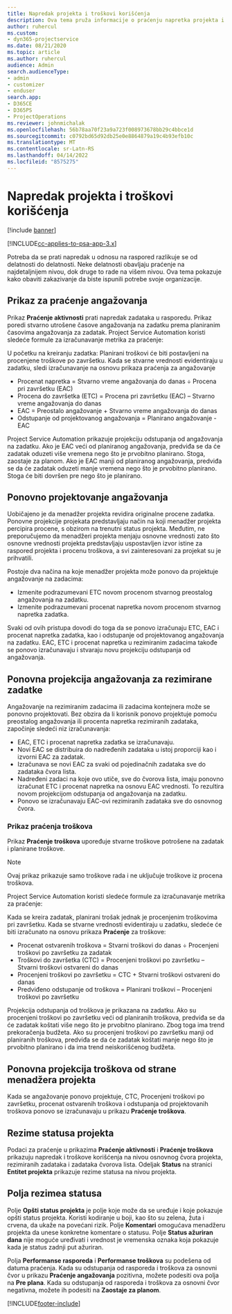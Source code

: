 ```yaml
---
title: Napredak projekta i troškovi korišćenja
description: Ova tema pruža informacije o praćenju napretka projekta i troškova korišćenja.
author: ruhercul
ms.custom:
- dyn365-projectservice
ms.date: 08/21/2020
ms.topic: article
ms.author: ruhercul
audience: Admin
search.audienceType:
- admin
- customizer
- enduser
search.app:
- D365CE
- D365PS
- ProjectOperations
ms.reviewer: johnmichalak
ms.openlocfilehash: 56b78aa70f23a9a723f008973678bb29c4bbce1d
ms.sourcegitcommit: c0792bd65d92db25e0e8864879a19c4b93efb10c
ms.translationtype: MT
ms.contentlocale: sr-Latn-RS
ms.lasthandoff: 04/14/2022
ms.locfileid: "8575275"
---
```

# <a name="project-progress-and-cost-consumption"></a>Napredak projekta i troškovi korišćenja

[!include [banner](../includes/psa-now-project-operations.md)]

[!INCLUDE[cc-applies-to-psa-app-3.x](../includes/cc-applies-to-psa-app-3x.md)]

Potreba da se prati napredak u odnosu na raspored razlikuje se od delatnosti do delatnosti. Neke delatnosti obavljaju praćenje na najdetaljnijem nivou, dok druge to rade na višem nivou. Ova tema pokazuje kako obaviti zakazivanje da biste ispunili potrebe svoje organizacije.

## <a name="effort-tracking-view"></a>Prikaz za praćenje angažovanja

Prikaz **Praćenje aktivnosti** prati napredak zadataka u rasporedu. Prikaz poredi stvarno utrošene časove angažovanja na zadatku prema planiranim časovima angažovanja za zadatak. Project Service Automation koristi sledeće formule za izračunavanje metrika za praćenje:

U početku na kreiranju zadatka: Planirani troškovi će biti postavljeni na procenjene troškove po završetku. Kada se stvarne vrednosti evidentiraju u zadatku, sledi izračunavanje na osnovu prikaza praćenja za angažovanje

- Procenat napretka = Stvarno vreme angažovanja do danas ÷ Procena pri završetku (EAC) 
- Procena do završetka (ETC) = Procena pri završetku (EAC) – Stvarno vreme angažovanja do danas 
- EAC = Preostalo angažovanje + Stvarno vreme angažovanja do danas 
- Odstupanje od projektovanog angažovanja = Planirano angažovanje - EAC

Project Service Automation prikazuje projekciju odstupanja od angažovanja na zadatku. Ako je EAC veći od planiranog angažovanja, predviđa se da će zadatak oduzeti više vremena nego što je prvobitno planirano. Stoga, zaostaje za planom. Ako je EAC manji od planiranog angažovanja, predviđa se da će zadatak oduzeti manje vremena nego što je prvobitno planirano. Stoga će biti dovršen pre nego što je planirano.

## <a name="reprojecting-effort"></a>Ponovno projektovanje angažovanja

Uobičajeno je da menadžer projekta revidira originalne procene zadatka. Ponovne projekcije projekata predstavljaju način na koji menadžer projekta percipira procene, s obzirom na trenutni status projekta. Međutim, ne preporučujemo da menadžeri projekta menjaju osnovne vrednosti zato što osnovne vrednosti projekta predstavljaju uspostavljen izvor istine za raspored projekta i procenu troškova, a svi zainteresovani za projekat su je prihvatili.

Postoje dva načina na koje menadžer projekta može ponovo da projektuje angažovanje na zadacima:

- Izmenite podrazumevani ETC novom procenom stvarnog preostalog angažovanja na zadatku. 
- Izmenite podrazumevani procenat napretka novom procenom stvarnog napretka zadatka.

Svaki od ovih pristupa dovodi do toga da se ponovo izračunaju ETC, EAC i procenat napretka zadatka, kao i odstupanje od projektovanog angažovanja na zadatku. EAC, ETC i procenat napretka u rezimiranim zadacima takođe se ponovo izračunavaju i stvaraju novu projekciju odstupanja od angažovanja.

## <a name="reprojection-of-effort-on-summary-tasks"></a>Ponovna projekcija angažovanja za rezimirane zadatke

Angažovanje na rezimiranim zadacima ili zadacima kontejnera može se ponovno projektovati. Bez obzira da li korisnik ponovo projektuje pomoću preostalog angažovanja ili procenta napretka rezimiranih zadataka, započinje sledeći niz izračunavanja:

- EAC, ETC i procenat napretka zadatka se izračunavaju.
- Novi EAC se distribuira do nadređenih zadataka u istoj proporciji kao i izvorni EAC za zadatak.
- Izračunava se novi EAC za svaki od pojedinačnih zadataka sve do zadataka čvora lista. 
- Nadređeni zadaci na koje ovo utiče, sve do čvorova lista, imaju ponovno izračunat ETC i procenat napretka na osnovu EAC vrednosti. To rezultira novom projekcijom odstupanja od angažovanja na zadatku. 
- Ponovo se izračunavaju EAC-ovi rezimiranih zadataka sve do osnovnog čvora.

### <a name="cost-tracking-view"></a>Prikaz praćenja troškova 

Prikaz **Praćenje troškova** upoređuje stvarne troškove potrošene na zadatak i planirane troškove. 

> [!NOTE]
> Ovaj prikaz prikazuje samo troškove rada i ne uključuje troškove iz procena troškova. 

Project Service Automation koristi sledeće formule za izračunavanje metrika za praćenje:

Kada se kreira zadatak, planirani trošak jednak je procenjenim troškovima pri završetku. Kada se stvarne vrednosti evidentiraju u zadatku, sledeće će biti izračunato na osnovu prikaza **Praćenje** za troškove:

 - Procenat ostvarenih troškova = Stvarni troškovi do danas ÷ Procenjeni troškovi po završetku za zadatak
 - Troškovi do završetka (CTC) = Procenjeni troškovi po završetku – Stvarni troškovi ostvareni do danas
 - Procenjeni troškovi po završetku = CTC + Stvarni troškovi ostvareni do danas
 - Predviđeno odstupanje od troškova = Planirani troškovi – Procenjeni troškovi po završetku

Projekcija odstupanja od troškova je prikazana na zadatku. Ako su procenjeni troškovi po završetku veći od planiranih troškova, predviđa se da će zadatak koštati više nego što je prvobitno planirano. Zbog toga ima trend prekoračenja budžeta. Ako su procenjeni troškovi po završetku manji od planiranih troškova, predviđa se da će zadatak koštati manje nego što je prvobitno planirano i da ima trend neiskorišćenog budžeta.

## <a name="project-managers-reprojection-of-cost"></a>Ponovna projekcija troškova od strane menadžera projekta

Kada se angažovanje ponovo projektuje, CTC, Procenjeni troškovi po završetku, procenat ostvarenih troškova i odstupanja od projektovanih troškova ponovo se izračunavaju u prikazu **Praćenje troškova**.

## <a name="project-status-summary"></a>Rezime statusa projekta

Podaci za praćenje u prikazima **Praćenje aktivnosti** i **Praćenje troškova** prikazuju napredak i troškove korišćenja na nivou osnovnog čvora projekta, rezimiranih zadataka i zadataka čvorova lista. Odeljak **Status** na stranici **Entitet projekta** prikazuje rezime statusa na nivou projekta.

## <a name="status-summary-fields"></a>Polja rezimea statusa

Polje **Opšti status projekta** je polje koje može da se uređuje i koje pokazuje opšti status projekta. Koristi kodiranje u boji, kao što su zelena, žuta i crvena, da ukaže na povećani rizik. Polje **Komentari** omogućava menadžeru projekta da unese konkretne komentare o statusu. Polje **Status ažuriran dana** nije moguće uređivati i vrednost je vremenska oznaka koja pokazuje kada je status zadnji put ažuriran.

Polja **Performanse rasporeda** i **Performanse troškova** su podešena od datuma praćenja. Kada su odstupanja od rasporeda i troškova za osnovni čvor u prikazu **Praćenje angažovanja** pozitivna, možete podesiti ova polja na **Pre plana**. Kada su odstupanja od rasporeda i troškova za osnovni čvor negativna, možete ih podesiti na **Zaostaje za planom**.


[!INCLUDE[footer-include](../includes/footer-banner.md)]
